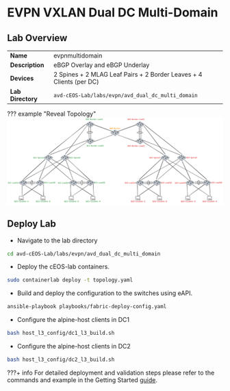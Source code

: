 # EVPN VXLAN Dual DC Multi-Domain

## Lab Overview

|                               |                                                                                  |
| ----------------------------- | -------------------------------------------------------------------------------- |
| **Name**                      | evpnmultidomain                                                                         |
| **Description**               | eBGP Overlay and eBGP Underlay                                                   |
| **Devices**                   | 2 Spines + 2 MLAG Leaf Pairs + 2 Border Leaves + 4 Clients (per DC)              |
| **Lab Directory**             | `avd-cEOS-Lab/labs/evpn/avd_dual_dc_multi_domain`                                       |

??? example "Reveal Topology"
    ![Figure avd_dual_dc_multi_domain](../images/evpn-dual-dc-lab-colored.png)

## Deploy Lab

* Navigate to the lab directory

```bash
cd avd-cEOS-Lab/labs/evpn/avd_dual_dc_multi_domain
```

* Deploy the cEOS-lab containers.

```bash
sudo containerlab deploy -t topology.yaml
```

* Build and deploy the configuration to the switches using eAPI.

```bash
ansible-playbook playbooks/fabric-deploy-config.yaml
```

* Configure the alpine-host clients in DC1

```bash
bash host_l3_config/dc1_l3_build.sh
```

* Configure the alpine-host clients in DC2

```bash
bash host_l3_config/dc2_l3_build.sh
```

???+ info
    For detailed deployment and validation steps please refer to the commands and example in the Getting Started [guide](../quickStart.md).
